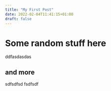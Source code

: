 ```yaml
---
title: "My First Post"
date: 2022-02-04T11:41:15+01:00
draft: false
---
```


# Some random stuff here

ddfasdasdas


## and more

sdfsdfsd
fsdfsdf




